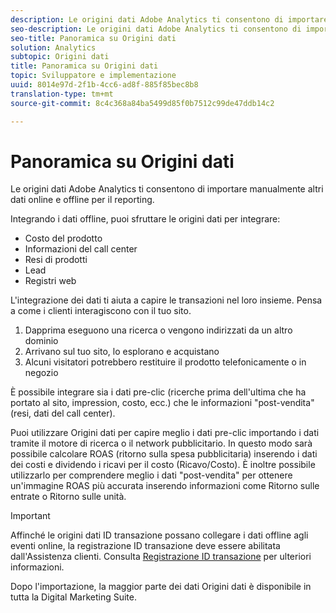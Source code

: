```yaml
---
description: Le origini dati Adobe Analytics ti consentono di importare manualmente altri dati online e offline per il reporting.
seo-description: Le origini dati Adobe Analytics ti consentono di importare manualmente altri dati online e offline per il reporting.
seo-title: Panoramica su Origini dati
solution: Analytics
subtopic: Origini dati
title: Panoramica su Origini dati
topic: Sviluppatore e implementazione
uuid: 8014e97d-2f1b-4cc6-ad8f-885f85bec8b8
translation-type: tm+mt
source-git-commit: 8c4c368a84ba5499d85f0b7512c99de47ddb14c2

---
```



# Panoramica su Origini dati

Le origini dati Adobe Analytics ti consentono di importare manualmente altri dati online e offline per il reporting.

Integrando i dati offline, puoi sfruttare le origini dati per integrare:

* Costo del prodotto
* Informazioni del call center
* Resi di prodotti
* Lead
* Registri web

L'integrazione dei dati ti aiuta a capire le transazioni nel loro insieme. Pensa a come i clienti interagiscono con il tuo sito.

1. Dapprima eseguono una ricerca o vengono indirizzati da un altro dominio
1. Arrivano sul tuo sito, lo esplorano e acquistano
1. Alcuni visitatori potrebbero restituire il prodotto telefonicamente o in negozio

È possibile integrare sia i dati pre-clic (ricerche prima dell'ultima che ha portato al sito, impression, costo, ecc.) che le informazioni "post-vendita" (resi, dati del call center).

Puoi utilizzare Origini dati per capire meglio i dati pre-clic importando i dati tramite il motore di ricerca o il network pubblicitario. In questo modo sarà possibile calcolare ROAS (ritorno sulla spesa pubblicitaria) inserendo i dati dei costi e dividendo i ricavi per il costo (Ricavo/Costo). È inoltre possibile utilizzarlo per comprendere meglio i dati "post-vendita" per ottenere un'immagine ROAS più accurata inserendo informazioni come Ritorno sulle entrate o Ritorno sulle unità.

>[!IMPORTANT]
>
>Affinché le origini dati ID transazione possano collegare i dati offline agli eventi online, la registrazione ID transazione deve essere abilitata dall'Assistenza clienti. Consulta [Registrazione ID transazione](/help/import/c-data-sources/datasrc-integrating-offline-data.md#section_30D6D47AEC0F4A36B87EBFE4C858F20C) per ulteriori informazioni.

Dopo l'importazione, la maggior parte dei dati Origini dati è disponibile in tutta la Digital Marketing Suite.

